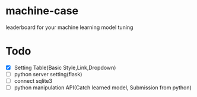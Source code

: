 # machine-case
leaderboard for your machine learning model tuning

# Todo
- [x] Setting Table(Basic Style,Link,Dropdown)
- [ ] python server setting(flask)
- [ ] connect sqlite3
- [ ] python manipulation API(Catch learned model, Submission from python)
